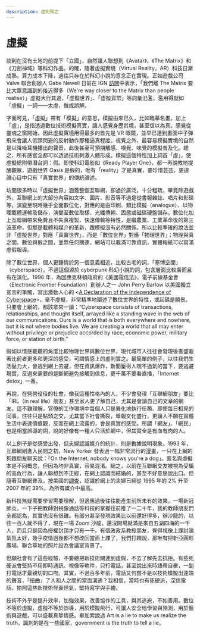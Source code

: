 ```yaml
---
description: 虛則實之
---
```


# 虛擬

談到在沒有土地的前提下「立國」，自然讓人聯想到《Avatar》、《The Matrix》和《刀劍神域》等科幻作品。的確，隨著虛擬實境（Virtual Reality，AR）科技日漸成熟，算力成本下降，過往只存在於科幻小說的意念正在實現。正如遊戲公司 Valve 聯合創辦人 Gabe Newell 日前在 IGN [訪問](https://www.ign.com/articles/gabe-newell-matrix-brain-computer-interface-valve)中表示，「我們離 The Matrix 要比大眾意識到的接近得多（We're way closer to the Matrix than people realise）」虛擬大行其道，「虛擬世界」、「虛擬貨幣」等詞彙氾濫，濫用得就如「虛擬」一詞——太虛，做成誤解。

字面可見，「虛擬」帶有「模擬」的意思，模擬由來已久，比如臨摹名畫，加上「虛」，是指透過數位技術模擬真實，讓人感覺身歷其境，甚至信以為真。感覺從靈魂之窗開始，因此虛擬實境用得最多的首先是 VR 眼鏡，並早已達到畫面中子彈飛來會讓人低頭閃避的反射動作那種逼真程度。視覺之外，最容易模擬實境的自然是以降噪耳機播出的聲音，此後甚至可預期觸感、嗅覺、味覺的模擬普及化。總之，所有感官全都可以透過技術刺激人體形成。模擬這個特性加上詞首「虛」，使虛擬總附帶潛台詞：假。即使科幻電影如《Ready Player One》，都一再說教地提醒觀眾，遊戲世界 Oasis 是假的，唯有「reality」才是真實，要珍惜芸芸，更遑論心目中只有「真實世界」的傳統論述。

坊間很多時以「虛擬世界」涵蓋整個互聯網，卻過於廣泛，十分粗疏，畢竟除遊戲外，互聯網上的大部分內容如文字、圖片、影音等不過是從書報雜誌、唱片和影碟等，演變至現時幾乎全面數位化，對應的是由印刷、類比模擬（analogue）、以物理載體運輸及儲存，演變至數位取樣、光纖傳輸、固態或磁碟硬盤儲存。數位化加上互聯網帶來免費且不失真複製、快速傳輸等特性，是繼農業、工業革命後的第三波革命，但那是載體和媒介的革新，跟模擬沒有必然關係。所以比較準確的說法並非「虛擬世界」對應「真實世界」，而是「數位世界」對應「物理世界」；物理與真之間、數位與假之間，並無任何關連，網站可以載滿可靠資訊，實體報紙可以寫滿虛假報導。

除了數位世界，個人更鍾情於另一個意義相近，比較古老的詞，「塞博空間」（cyberspace）。不過這個源於 cyberpunk 科幻小說的詞，包含層面比較廣而且有在演化。1996 年，為回應克林頓政府的《美國電信法》，電子前線基金會（Electronic Frontier Foundation）創辦人之一 John Perry Barlow 以美國獨立宣言的筆觸，寫出激動人心的 &lt;[A Declaration of the Independence of Cyberspace](https://www.eff.org/cyberspace-independence)&gt;，毫不虛擬，非常精準地闡述了數位世界的特性，或起碼是願景。只要會上網的，都該拿來一讀：“Cyberspace consists of transactions, relationships, and thought itself, arrayed like a standing wave in the web of our communications. Ours is a world that is both everywhere and nowhere, but it is not where bodies live. We are creating a world that all may enter without privilege or prejudice accorded by race, economic power, military force, or station of birth.”

假如以情感載體的角度比較物理世界與數位世界，現代城市人往往會發現後者盛載著比前者更多和更深的感受，可謂情感上的虛則實之。最簡單的例子，以往我們生活壓力大，會逃到網上去避，但在資訊爆炸，新聞壓得人喘不過氣的當下，要逃避現實，反過來需要的是斷網避免接觸到信息，更千萬不要看直播，「Internet detox」一番。

再說，在營營役役的社會，像我這種性格內的人，不少會發現「互聯網朋友」要比「IRL（in real life）朋友」甚至家人更了解自己，尤其是會讀自己的文章的網友。這不難理解，官僚的工作環境中每個人只是異化地執行任務、即使每日相見的同事，往往只是點頭之交，尤其當下社會撕裂，舉報文化盛行，更讓人不願在實體生活中表達價值觀，反而在網上流露的，會是真實的感受。所謂「網友」、「網民」也是相當誤導的詞，說的好像有一種人只活於網中，但其實全是有血有肉的人。

以上例子是從感受出發，但夫婦認識媒介的統計，則是數據說明現象。1993 年，互聯網剛進入民間之初，New Yorker 發表過一幅非常流行的[漫畫](https://en.wikipedia.org/wiki/On_the_Internet,_nobody_knows_you%27re_a_dog)，一只在上網的狗跟朋友聊天說：「On the Internet, nobody knows you're a dog」。匿名與虛擬本是不同概念，但因為均非真實，容易混淆。總之，以前在互聯網交友被視為受騙的高危行為，讓人聯想到不正經，在網上認識而結婚的，甚至不好意思說出口。但隨著互聯網普及，按美國的[調查](https://www.pnas.org/content/116/36/17753/tab-figures-data)，認識於網上的夫婦已經從 1995 年的 2% 升至 2007 年的 39%，為所有媒介中最高。

新科技無疑需要學習需要理解，但適應過後往往能產生前所未有的效果。一場新冠肺炎，一下子把教師對視像通話等科技的掌握往前推了一二十年，我的教師朋友們全都認為，其實也沒有很難。有部分甚至發現效果比以前還好得多，辦沙龍的，以往一百人就不得了，現在一場 Zoom 沙龍，還沒開場就滿是來自五湖四海的一千人，而且只是因為授權封頂才只有一千。有個政政系教授朋友，覺得視像上課討論氣氛太好，幾乎疫情過後都不想改回當面上課了，我們打趣說，那唯有把新亞圓形廣場、聯合草地的照片設為會議室背景了。

但願社會有了這些經驗，不要總把新技術關連到虛假，不去了解先去抗拒。有些死硬派會堅持不用即時通訊、視像等軟件，只打電話，甚至說出來時語帶自豪，一副打電話才最親切的口吻。其實，不過百多年前，電話又何嘗不是以技術模擬出遠端的聲音，「扭曲」了人和人之間的當面溝通？我相信，當時也有死硬派，深信電話、拍照這些新技術怪裏怪氣，堅持寫字與手繪。

技術不外乎是提升效率，加強效果，改善協作的工具，與其逃避，不如善用。數位不等於虛擬，虛擬不等於誤導，用於模擬飛行，可讓人安全地學習與預測，用於藝術與遊戲，可以盛載真摯情感。畢加索說過 Art is a lie to make us realize the truth，諷刺的是在一些國家，government is the truth to tell a lie。



